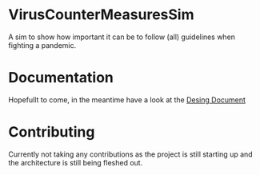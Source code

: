 # VirusCounterMeasuresSim
A sim to show how important it can be to follow (all) guidelines when fighting a pandemic.

# Documentation
Hopefullt to come, in the meantime have a look at the [Desing Document](https://github.com/Migaroez/VirusCounterMeasuresSim/blob/main/Design%20Document.md)

# Contributing
Currently not taking any contributions as the project is still starting up and the architecture is still being fleshed out.
